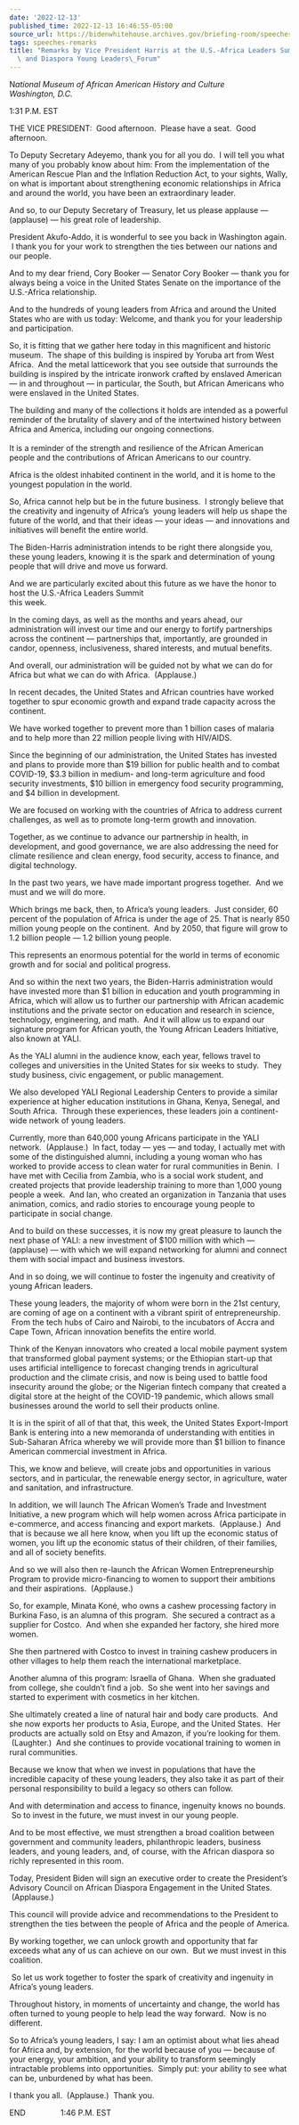 ```yaml
---
date: '2022-12-13'
published_time: 2022-12-13 16:46:55-05:00
source_url: https://bidenwhitehouse.archives.gov/briefing-room/speeches-remarks/2022/12/13/remarks-by-vice-president-harris-at-the-u-s-africa-leaders-summit-african-and-diaspora-young-leaders-forum/
tags: speeches-remarks
title: "Remarks by Vice President Harris at the U.S.-Africa Leaders Summit African\
  \ and Diaspora Young Leaders\_Forum"
---
```

 
N*ational Museum of African American History and Culture  
Washington, D.C.*

1:31 P.M. EST  
  
THE VICE PRESIDENT:  Good afternoon.  Please have a seat.  Good
afternoon.    
  
To Deputy Secretary Adeyemo, thank you for all you do.  I will tell you
what many of you probably know about him: From the implementation of the
American Rescue Plan and the Inflation Reduction Act, to your sights,
Wally, on what is important about strengthening economic relationships
in Africa and around the world, you have been an extraordinary leader.  
  
And so, to our Deputy Secretary of Treasury, let us please applause —
(applause) — his great role of leadership.  
  
President Akufo-Addo, it is wonderful to see you back in Washington
again.  I thank you for your work to strengthen the ties between our
nations and our people.  
  
And to my dear friend, Cory Booker — Senator Cory Booker — thank you for
always being a voice in the United States Senate on the importance of
the U.S.-Africa relationship.    
  
And to the hundreds of young leaders from Africa and around the United
States who are with us today: Welcome, and thank you for your leadership
and participation.   
  
So, it is fitting that we gather here today in this magnificent and
historic museum.  The shape of this building is inspired by Yoruba art
from West Africa.  And the metal latticework that you see outside that
surrounds the building is inspired by the intricate ironwork crafted by
enslaved American — in and throughout — in particular, the South, but
African Americans who were enslaved in the United States.  
  
The building and many of the collections it holds are intended as a
powerful reminder of the brutality of slavery and of the intertwined
history between Africa and America, including our ongoing connections.  
       
It is a reminder of the strength and resilience of the African American
people and the contributions of African Americans to our country.   
  
Africa is the oldest inhabited continent in the world, and it is home to
the youngest population in the world.   
  
So, Africa cannot help but be in the future business.  I strongly
believe that the creativity and ingenuity of Africa’s  young leaders
will help us shape the future of the world, and that their ideas — your
ideas — and innovations and initiatives will benefit the entire
world.   
  
The Biden-Harris administration intends to be right there alongside you,
these young leaders, knowing it is the spark and determination of young
people that will drive and move us forward.   
  
And we are particularly excited about this future as we have the honor
to host the U.S.-Africa Leaders Summit  
this week.  
  
In the coming days, as well as the months and years ahead, our
administration will invest our time and our energy to fortify
partnerships across the continent — partnerships that, importantly, are
grounded in candor, openness, inclusiveness, shared interests, and
mutual benefits.   
  
And overall, our administration will be guided not by what we can do for
Africa but what we can do with Africa.  (Applause.)   
  
In recent decades, the United States and African countries have worked
together to spur economic growth and expand trade capacity across the
continent.   
  
We have worked together to prevent more than 1 billion cases of malaria
and to help more than 22 million people living with HIV/AIDS.   
  
Since the beginning of our administration, the United States has
invested and plans to provide more than $19 billion for public health
and to combat COVID-19, $3.3 billion in medium- and long-term
agriculture and food security investments, $10 billion in emergency food
security programming, and $4 billion in development.  
  
We are focused on working with the countries of Africa to address
current challenges, as well as to promote long-term growth and
innovation.   
  
Together, as we continue to advance our partnership in health, in
development, and good governance, we are also addressing the need for
climate resilience and clean energy, food security, access to finance,
and digital technology.   
  
In the past two years, we have made important progress together.  And we
must and we will do more.   
  
Which brings me back, then, to Africa’s young leaders.  Just consider,
60 percent of the population of Africa is under the age of 25. That is
nearly 850 million young people on the continent.  And by 2050, that
figure will grow to 1.2 billion people — 1.2 billion young people.   
  
This represents an enormous potential for the world in terms of economic
growth and for social and political progress.   
  
And so within the next two years, the Biden-Harris administration would
have invested more than $1 billion in education and youth programming in
Africa, which will allow us to further our partnership with African
academic institutions and the private sector on education and research
in science, technology, engineering, and math.  And it will allow us to
expand our signature program for African youth, the Young African
Leaders Initiative, also known at YALI.  
  
As the YALI alumni in the audience know, each year, fellows travel to
colleges and universities in the United States for six weeks to study.
 They study business, civic engagement, or public management.   
  
We also developed YALI Regional Leadership Centers to provide a similar
experience at higher education institutions in Ghana, Kenya, Senegal,
and South Africa.  Through these experiences, these leaders join a
continent-wide network of young leaders.  
  
Currently, more than 640,000 young Africans participate in the YALI
network.  (Applause.)  In fact, today — yes — and today, I actually met
with some of the distinguished alumni, including a young woman who has
worked to provide access to clean water for rural communities in Benin.
 I have met with Cecilia from Zambia, who is a social work student, and
created projects that provide leadership training to more than 1,000
young people a week.  And Ian, who created an organization in Tanzania
that uses animation, comics, and radio stories to encourage young people
to participate in social change.   
  
And to build on these successes, it is now my great pleasure to launch
the next phase of YALI: a new investment of $100 million with which —
(applause) — with which we will expand networking for alumni and connect
them with social impact and business investors.   
  
And in so doing, we will continue to foster the ingenuity and creativity
of young African leaders.    
  
These young leaders, the majority of whom were born in the 21st century,
are coming of age on a continent with a vibrant spirit of
entrepreneurship.  From the tech hubs of Cairo and Nairobi, to the
incubators of Accra and Cape Town, African innovation benefits the
entire world.   
  
Think of the Kenyan innovators who created a local mobile payment system
that transformed global payment systems; or the Ethiopian start-up that
uses artificial intelligence to forecast changing trends in agricultural
production and the climate crisis, and now is being used to battle food
insecurity around the globe; or the Nigerian fintech company that
created a digital store at the height of the COVID-19 pandemic, which
allows small businesses around the world to sell their products
online.   
  
It is in the spirit of all of that that, this week, the United States
Export-Import Bank is entering into a new memoranda of understanding
with entities in Sub-Saharan Africa whereby we will provide more than $1
billion to finance American commercial investment in Africa.   
  
This, we know and believe, will create jobs and opportunities in various
sectors, and in particular, the renewable energy sector, in agriculture,
water and sanitation, and infrastructure.   
  
In addition, we will launch The African Women’s Trade and Investment
Initiative, a new program which will help women across Africa
participate in e-commerce, and access financing and export markets.
 (Applause.)  And that is because we all here know, when you lift up the
economic status of women, you lift up the economic status of their
children, of their families, and all of society benefits.  
  
And so we will also then re-launch the African Women Entrepreneurship
Program to provide micro-financing to women to support their ambitions
and their aspirations.  (Applause.)  
  
So, for example, Minata Koné, who owns a cashew processing factory in
Burkina Faso, is an alumna of this program.  She secured a contract as a
supplier for Costco.  And when she expanded her factory, she hired more
women.    
  
She then partnered with Costco to invest in training cashew producers in
other villages to help them reach the international marketplace.   
  
Another alumna of this program: Israella of Ghana.  When she graduated
from college, she couldn’t find a job.  So she went into her savings and
started to experiment with cosmetics in her kitchen.   
  
She ultimately created a line of natural hair and body care products.
 And she now exports her products to Asia, Europe, and the United
States.  Her products are actually sold on Etsy and Amazon, if you’re
looking for them.  (Laughter.)  And she continues to provide vocational
training to women in rural communities.  
  
Because we know that when we invest in populations that have the
incredible capacity of these young leaders, they also take it as part of
their personal responsibility to build a legacy so others can follow.   
  
And with determination and access to finance, ingenuity knows no bounds.
 So to invest in the future, we must invest in our young people.    
  
And to be most effective, we must strengthen a broad coalition between
government and community leaders, philanthropic leaders, business
leaders, and young leaders, and, of course, with the African diaspora so
richly represented in this room.   
  
Today, President Biden will sign an executive order to create the
President’s Advisory Council on African Diaspora Engagement in the
United States.  (Applause.)  
  
This council will provide advice and recommendations to the President to
strengthen the ties between the people of Africa and the people of
America.  
  
By working together, we can unlock growth and opportunity that far
exceeds what any of us can achieve on our own.  But we must invest in
this coalition.  
  
 So let us work together to foster the spark of creativity and ingenuity
in Africa’s young leaders.   
  
Throughout history, in moments of uncertainty and change, the world has
often turned to young people to help lead the way forward.  Now is no
different.   
  
So to Africa’s young leaders, I say: I am an optimist about what lies
ahead for Africa and, by extension, for the world because of you —
because of your energy, your ambition, and your ability to transform
seemingly intractable problems into opportunities.  Simply put: your
ability to see what can be, unburdened by what has been.  
  
I thank you all.  (Applause.)  Thank you.  
  
END                1:46 P.M. EST 
